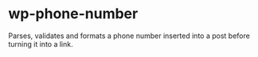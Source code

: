 wp-phone-number
===============

Parses, validates and formats a phone number inserted into a post before turning it into a link.